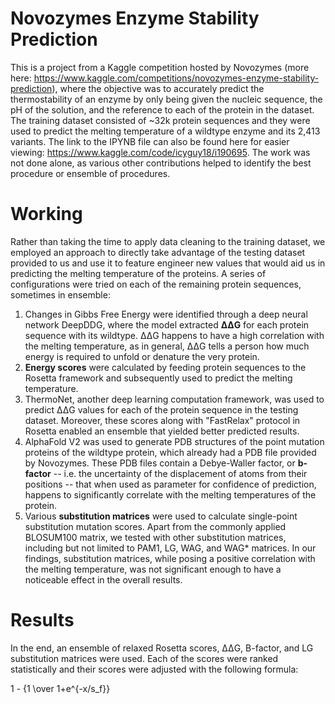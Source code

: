 # Novozymes Enzyme Stability Prediction
This is a project from a Kaggle competition hosted by Novozymes (more here: https://www.kaggle.com/competitions/novozymes-enzyme-stability-prediction), where the objective was to accurately predict the thermostability of an enzyme by only being given the nucleic sequence, the pH of the solution, and the reference to each of the protein in the dataset. The training dataset consisted of ~32k protein sequences and they were used to predict the melting temperature of a wildtype enzyme and its 2,413 variants.
The link to the IPYNB file can also be found here for easier viewing: https://www.kaggle.com/code/icyguy18/i190695. The work was not done alone, as various other contributions helped to identify the best procedure or ensemble of procedures.

# Working
Rather than taking the time to apply data cleaning to the training dataset, we employed an approach to directly take advantage of the testing dataset provided to us and use it to feature engineer new values that would aid us in predicting the melting temperature of the proteins. A series of configurations were tried on each of the remaining protein sequences, sometimes in ensemble:

1. Changes in Gibbs Free Energy were identified through a deep neural network DeepDDG, where the model extracted **ΔΔG** for each protein sequence with its wildtype. ΔΔG happens to have a high correlation with the melting temperature, as in general, ΔΔG tells a person how much energy is required to unfold or denature the very protein.
2. **Energy scores** were calculated by feeding protein sequences to the Rosetta framework and subsequently used to predict the melting temperature.
3. ThermoNet, another deep learning computation framework, was used to predict ΔΔG values for each of the protein sequence in the testing dataset. Moreover, these scores along with "FastRelax" protocol in Rosetta enabled an ensemble that yielded better predicted results.
4. AlphaFold V2 was used to generate PDB structures of the point mutation proteins of the wildtype protein, which already had a PDB file provided by Novozymes. These PDB files contain a Debye-Waller factor, or **b-factor** -- i.e. the uncertainty of the displacement of atoms from their positions -- that when used as parameter for confidence of prediction, happens to significantly correlate with the melting temperatures of the protein.
5. Various **substitution matrices** were used to calculate single-point substitution mutation scores. Apart from the commonly applied BLOSUM100 matrix, we tested with other substitution matrices, including but not limited to PAM1, LG, WAG, and WAG* matrices. In our findings, substitution matrices, while posing a positive correlation with the melting temperature, was not significant enough to have a noticeable effect in the overall results.

# Results
In the end, an ensemble of relaxed Rosetta scores, ΔΔG, B-factor, and LG substitution matrices were used. Each of the scores were ranked statistically and their scores were adjusted with the following formula:

$$$$1 - {1 \over 1+e^{-x/s_f}}$$$$
